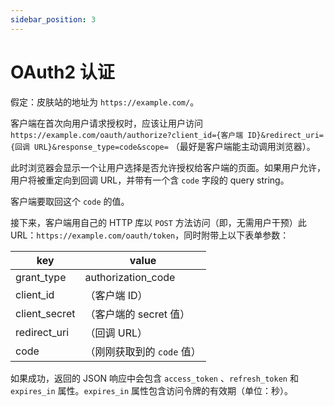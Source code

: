 ```yaml
---
sidebar_position: 3
---
```


# OAuth2 认证

假定：皮肤站的地址为 `https://example.com/`。

客户端在首次向用户请求授权时，应该让用户访问 `https://example.com/oauth/authorize?client_id={客户端 ID}&redirect_uri={回调 URL}&response_type=code&scope=` （最好是客户端能主动调用浏览器）。

此时浏览器会显示一个让用户选择是否允许授权给客户端的页面。如果用户允许，用户将被重定向到回调 URL，并带有一个含 `code` 字段的 query string。

客户端要取回这个 `code` 的值。

接下来，客户端用自己的 HTTP 库以 `POST` 方法访问（即，无需用户干预）此 URL：`https://example.com/oauth/token`，同时附带上以下表单参数：

|key|value|
|-|-|
|grant_type|authorization_code|
|client_id|（客户端 ID）|
|client_secret|（客户端的 secret 值）|
|redirect_uri|（回调 URL）|
|code|（刚刚获取到的 `code` 值）|

如果成功，返回的 JSON 响应中会包含 `access_token` 、`refresh_token` 和 `expires_in` 属性。`expires_in` 属性包含访问令牌的有效期（单位：秒）。
